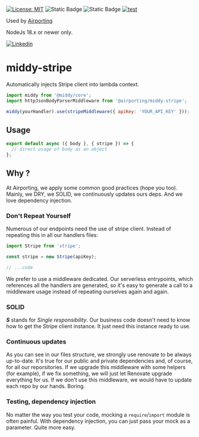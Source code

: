 [![License: MIT](https://img.shields.io/badge/License-MIT-yellow.svg)](https://opensource.org/licenses/MIT)
![Static Badge](https://img.shields.io/badge/coverage-100-brightgreen)
![Static Badge](https://img.shields.io/badge/release-1.0.3-blue)
[![test](https://github.com/airporting/middy-stripe/actions/workflows/test.yml/badge.svg)](https://github.com/airporting/middy-stripe/actions/workflows/test.yml)

Used by [Airporting](https://www.airporting.com)

NodeJs 18.x or newer only.

[![Linkedin](https://img.shields.io/badge/LinkedIn-0077B5?style=for-the-badge&logo=linkedin&logoColor=white)](https://www.linkedin.com/company/airporting)

# middy-stripe

Automatically injects Stripe client into lambda context.

```javascript
import middy from '@middy/core';
import httpJsonBodyParserMiddleware from '@airporting/middy-stripe';

middy(yourHandler).use(stripeMiddleware({ apiKey: 'YOUR_API_KEY' }));
```

## Usage

```javascript
export default async ({ body }, { stripe }) => {
  // direct usage of body as an object
};
```

## Why ?

At Airporting, we apply some common good practices (hope you too). Mainly, we DRY, we SOLID, we continuously updates ours deps. And we love dependency injection.

### Don't Repeat Yourself

Numerous of our endpoints need the use of stripe client. Instead of repeating this in all our handlers files:

```javascript
import Stripe from 'stripe';

const stripe = new Stripe(apiKey);

// ...code
```

We prefer to use a middleware dedicated. Our serverless entrypoints, which references all the handlers are generated, so it's easy to generate a call to a middleware usage instead of repeating ourselves again and again.

### SOLID

**_S_** stands for _Single responsibility_. Our business code doesn't need to know how to get the Stripe client instance. It just need this instance ready to use.

### Continuous updates

As you can see in our files structure, we strongly use renovate to be always up-to-date. It's true for our public and private dependencies and, of course, for all our reporsitories. If we upgrade this middleware with some helpers (for example), if we fix something, we will just let Renovate upgrade everything for us. If we don't use this middleware, we would have to update each repo by our hands. Boring.

### Testing, dependency injection

No matter the way you test your code, mocking a `require`/`import` module is often painful. With dependency injection, you can just pass your mock as a parameter. Quite more easy.
